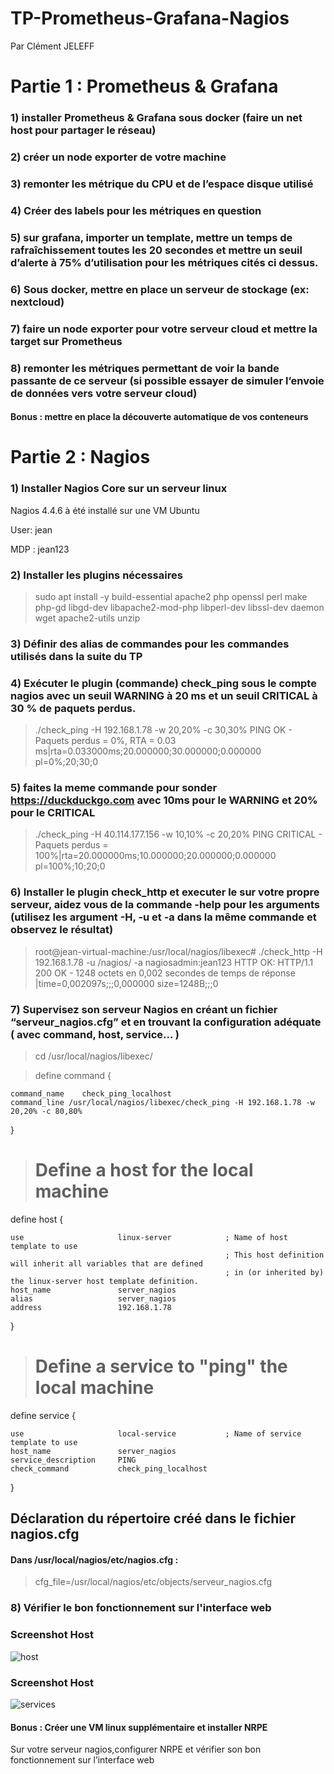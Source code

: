 # TP-Prometheus-Grafana-Nagios

Par Clément JELEFF

# Partie 1 : Prometheus & Grafana
### 1) installer Prometheus & Grafana sous docker (faire un net host pour partager le réseau)
### 2) créer un node exporter de votre machine
### 3) remonter les métrique du CPU et de l’espace disque utilisé
### 4) Créer des labels pour les métriques en question
### 5) sur grafana, importer un template, mettre un temps de rafraîchissement toutes les 20 secondes et mettre un seuil d’alerte à 75% d’utilisation pour les métriques cités ci dessus.
### 6) Sous docker, mettre en place un serveur de stockage (ex: nextcloud)
### 7) faire un node exporter pour votre serveur cloud et mettre la target sur Prometheus
### 8) remonter les métriques permettant de voir la bande passante de ce serveur (si possible essayer de simuler l’envoie de données vers votre serveur cloud)
#### Bonus : mettre en place la découverte automatique de vos conteneurs


# Partie 2 : Nagios
### 1) Installer Nagios Core sur un serveur linux

Nagios 4.4.6 à été installé sur une VM Ubuntu

User: jean

MDP : jean123

### 2) Installer les plugins nécessaires

>sudo apt install -y build-essential apache2 php openssl perl make php-gd libgd-dev libapache2-mod-php libperl-dev libssl-dev daemon wget apache2-utils unzip

### 3) Définir des alias de commandes pour les commandes utilisés dans la suite du TP

> 

### 4) Exécuter le plugin (commande) check_ping sous le compte nagios avec un seuil WARNING à 20 ms et un seuil CRITICAL à 30 % de paquets perdus.

> ./check_ping -H 192.168.1.78 -w 20,20% -c 30,30%
PING OK -  Paquets perdus = 0%, RTA = 0.03 ms|rta=0.033000ms;20.000000;30.000000;0.000000 pl=0%;20;30;0

### 5) faites la meme commande pour sonder https://duckduckgo.com avec 10ms pour le WARNING et 20% pour le CRITICAL

>./check_ping -H 40.114.177.156 -w 10,10% -c 20,20%
PING CRITICAL -  Paquets perdus = 100%|rta=20.000000ms;10.000000;20.000000;0.000000 pl=100%;10;20;0

### 6) Installer le plugin check_http et executer le sur votre propre serveur, aidez vous de la commande -help pour les arguments (utilisez les argument -H, -u et -a dans la même commande et observez le résultat)

>root@jean-virtual-machine:/usr/local/nagios/libexec# ./check_http -H 192.168.1.78 -u /nagios/ -a nagiosadmin:jean123
HTTP OK: HTTP/1.1 200 OK - 1248 octets en 0,002 secondes de temps de réponse |time=0,002097s;;;0,000000 size=1248B;;;0

### 7) Supervisez son serveur Nagios en créant un fichier “serveur_nagios.cfg” et en trouvant la configuration adéquate ( avec command, host, service… )

> cd /usr/local/nagios/libexec/ 

> define command {

    command_name    check_ping_localhost
    command_line /usr/local/nagios/libexec/check_ping -H 192.168.1.78 -w 20,20% -c 80,80%
}


> # Define a host for the local machine

define host {

    use                     linux-server            ; Name of host template to use
                                                    ; This host definition will inherit all variables that are defined
                                                    ; in (or inherited by) the linux-server host template definition.
    host_name               server_nagios
    alias                   server_nagios
    address                 192.168.1.78
}


> # Define a service to "ping" the local machine

define service {

    use                     local-service           ; Name of service template to use
    host_name               server_nagios
    service_description     PING
    check_command           check_ping_localhost
}

## Déclaration du  répertoire créé dans le fichier nagios.cfg


#### Dans /usr/local/nagios/etc/nagios.cfg :
> cfg_file=/usr/local/nagios/etc/objects/serveur_nagios.cfg


### 8) Vérifier le bon fonctionnement sur l'interface web

### Screenshot Host
![host](https://user-images.githubusercontent.com/56600546/161245355-3444fdb6-546b-44d0-afd8-51ece8ba4f33.PNG)

### Screenshot Host
![services](https://user-images.githubusercontent.com/56600546/161246014-01262deb-eb10-44fb-bc4f-93f2595cad1e.PNG)

 #### Bonus : Créer une VM linux supplémentaire et installer NRPE

Sur votre serveur nagios,configurer NRPE et vérifier son bon fonctionnement sur l’interface web
